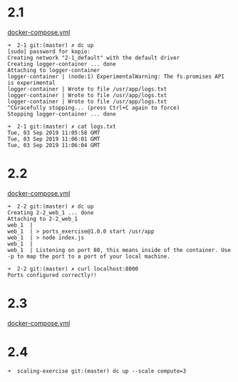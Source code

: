# 2.1
[docker-compose.yml](./2-1/docker-compose.yml)
```console
➜  2-1 git:(master) ✗ dc up
[sudo] password for kopio: 
Creating network "2-1_default" with the default driver
Creating logger-container ... done
Attaching to logger-container
logger-container | (node:1) ExperimentalWarning: The fs.promises API is experimental
logger-container | Wrote to file /usr/app/logs.txt
logger-container | Wrote to file /usr/app/logs.txt
logger-container | Wrote to file /usr/app/logs.txt
^CGracefully stopping... (press Ctrl+C again to force)
Stopping logger-container ... done

➜  2-1 git:(master) ✗ cat logs.txt 
Tue, 03 Sep 2019 11:05:58 GMT
Tue, 03 Sep 2019 11:06:01 GMT
Tue, 03 Sep 2019 11:06:04 GMT
```

# 2.2
[docker-compose.yml](./2-2/docker-compose.yml)
```console
➜  2-2 git:(master) ✗ dc up
Creating 2-2_web_1 ... done
Attaching to 2-2_web_1
web_1  | 
web_1  | > ports_exercise@1.0.0 start /usr/app
web_1  | > node index.js
web_1  | 
web_1  | Listening on port 80, this means inside of the container. Use -p to map the port to a port of your local machine.

➜  2-2 git:(master) ✗ curl localhost:8000
Ports configured correctly!!
```

# 2.3
[docker-compose.yml](./2-3/docker-compose.yml)

# 2.4
```console
➜  scaling-exercise git:(master) dc up --scale compute=3
```
